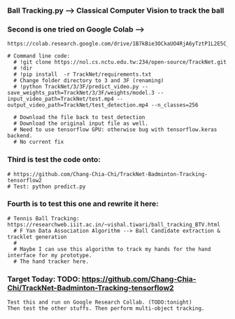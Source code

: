 ### Ball Tracking.py --> Classical Computer Vision to track the ball

### Second is one tried on Google Colab -->
    https://colab.research.google.com/drive/1B7kBie3OCkaUO4RjA6yTztP1L2E5C_Ew#scrollTo=JPW_kiJsTIGl

    # Command line code:
      # !git clone https://nol.cs.nctu.edu.tw:234/open-source/TrackNet.git
      # !dir
      # !pip install  -r TrackNet/requirements.txt
      # Change folder directory to 3 and 3F (renaming)
      # !python TrackNet/3/3F/predict_video.py --save_weights_path=TrackNet/3/3F/weights/model.3 --input_video_path=TrackNet/test.mp4 --output_video_path=TrackNet/test_detection.mp4 --n_classes=256

      # Download the file back to test_detection
      # Download the original input file as well.
      # Need to use tensorflow GPU: otherwise bug with tensorflow.keras backend.
      # No current fix

### Third is test the code onto:
    # https://github.com/Chang-Chia-Chi/TrackNet-Badminton-Tracking-tensorflow2
    # Test: python predict.py



### Fourth is to test this one and rewrite it here:
    # Tennis Ball Tracking: https://researchweb.iiit.ac.in/~vishal.tiwari/ball_tracking_BTV.html
      # F Yan Data Association Algorithm --> Ball Candidate extraction & tracklet generation
      #
      # Maybe I can use this algorithm to track my hands for the hand interface for my prototype.
      # The hand tracker here.

### Target Today: TODO: https://github.com/Chang-Chia-Chi/TrackNet-Badminton-Tracking-tensorflow2
    Test this and run on Google Research Collab. (TODO:tonight)
    Then test the other stuffs. Then perform multi-object tracking.
###
